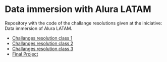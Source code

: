 # Data immersion with Alura LATAM
Repository with the code of the challange resolutions given at the iniciative: Data immersion of Alura LATAM.

- [Challanges resolution class 1](https://github.com/GabyLE/Inmersion-en-datos-Alura/tree/main/Clase_1)
- [Challanges resolution class 2](https://github.com/GabyLE/Inmersion-en-datos-Alura/tree/main/Clase_2)
- [Challanges resolution class 3](https://github.com/GabyLE/Inmersion-en-datos-Alura/tree/main/Clase_3)
- [Final Project]()
